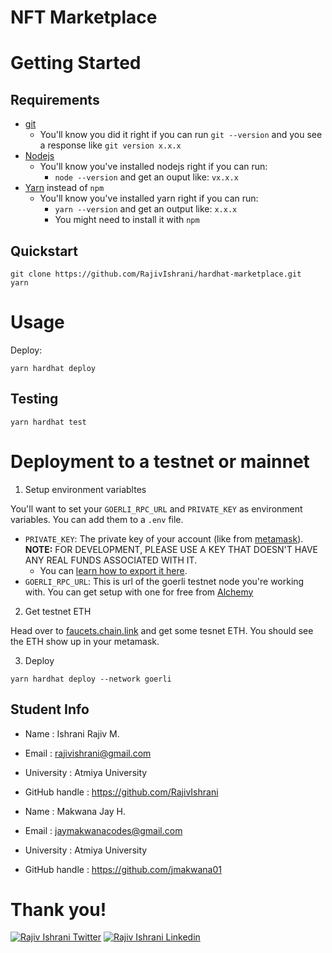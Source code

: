 # NFT Marketplace 

# Getting Started

## Requirements

- [git](https://git-scm.com/book/en/v2/Getting-Started-Installing-Git)
  - You'll know you did it right if you can run `git --version` and you see a response like `git version x.x.x`
- [Nodejs](https://nodejs.org/en/)
  - You'll know you've installed nodejs right if you can run:
    - `node --version` and get an ouput like: `vx.x.x`
- [Yarn](https://classic.yarnpkg.com/lang/en/docs/install/) instead of `npm`
  - You'll know you've installed yarn right if you can run:
    - `yarn --version` and get an output like: `x.x.x`
    - You might need to install it with `npm`

## Quickstart

```
git clone https://github.com/RajivIshrani/hardhat-marketplace.git
yarn
```

# Usage

Deploy:

```
yarn hardhat deploy
```

## Testing

```
yarn hardhat test
```



# Deployment to a testnet or mainnet

1. Setup environment variabltes

You'll want to set your `GOERLI_RPC_URL` and `PRIVATE_KEY` as environment variables. You can add them to a `.env` file.

- `PRIVATE_KEY`: The private key of your account (like from [metamask](https://metamask.io/)). **NOTE:** FOR DEVELOPMENT, PLEASE USE A KEY THAT DOESN'T HAVE ANY REAL FUNDS ASSOCIATED WITH IT.
  - You can [learn how to export it here](https://metamask.zendesk.com/hc/en-us/articles/360015289632-How-to-Export-an-Account-Private-Key).
- `GOERLI_RPC_URL`: This is url of the goerli testnet node you're working with. You can get setup with one for free from [Alchemy](https://alchemy.com/?a=673c802981)

2. Get testnet ETH

Head over to [faucets.chain.link](https://faucets.chain.link/) and get some tesnet ETH. You should see the ETH show up in your metamask.

3. Deploy

```
yarn hardhat deploy --network goerli
```

## Student Info
- Name : Ishrani Rajiv M.
- Email : rajivishrani@gmail.com
- University : Atmiya University
- GitHub handle : https://github.com/RajivIshrani

- Name : Makwana Jay H.
- Email : jaymakwanacodes@gmail.com
- University : Atmiya University
- GitHub handle : https://github.com/jmakwana01

# Thank you!

[![Rajiv Ishrani Twitter](https://img.shields.io/badge/Twitter-1DA1F2?style=for-the-badge&logo=twitter&logoColor=white)](https://twitter.com/rjIshrani)
[![Rajiv Ishrani Linkedin](https://img.shields.io/badge/LinkedIn-0077B5?style=for-the-badge&logo=linkedin&logoColor=white)](https://www.linkedin.com/in/rajiv-ishrani-367979199/)

